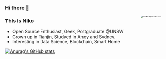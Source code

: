 ### Hi there 👋



<img src="/Users/Niko/Downloads/pancake-squad-2163-1000.png" alt="pancake-squad-2163-1000" style="zoom:33%;" img align="right" />


### This is Niko

- Open Source Enthusiast, Geek, Postgraduate @UNSW
- Grown up in Tianjin, Studyed in Amoy and Sydney.
- Interesting in Data Science, Blockchain, Smart Home


<!--
**n1k0ver3E/n1k0ver3E** is a ✨ _special_ ✨ repository because its `README.md` (this file) appears on your GitHub profile.

Here are some ideas to get you started:

- 🔭 I’m currently working on ...
- 🌱 I’m currently learning ...
- 👯 I’m looking to collaborate on ...
- 🤔 I’m looking for help with ...
- 💬 Ask me about ...
- 📫 How to reach me: ...
- 😄 Pronouns: ...
- ⚡ Fun fact: ...
-->
[![Anurag's GitHub stats](https://github-readme-stats.vercel.app/api?username=n1k0ver3E)](https://github.com/anuraghazra/github-readme-stats)
